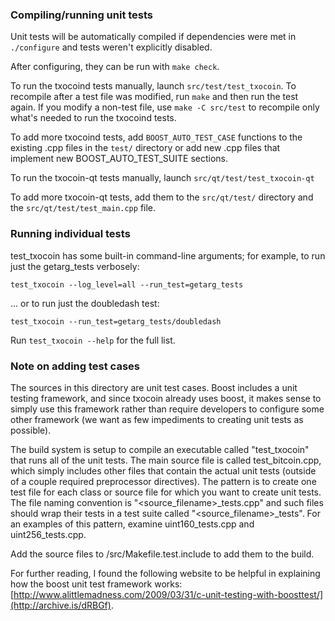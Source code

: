 ### Compiling/running unit tests

Unit tests will be automatically compiled if dependencies were met in `./configure`
and tests weren't explicitly disabled.

After configuring, they can be run with `make check`.

To run the txocoind tests manually, launch `src/test/test_txocoin`. To recompile
after a test file was modified, run `make` and then run the test again. If you
modify a non-test file, use `make -C src/test` to recompile only what's needed
to run the txocoind tests.

To add more txocoind tests, add `BOOST_AUTO_TEST_CASE` functions to the existing
.cpp files in the `test/` directory or add new .cpp files that
implement new BOOST_AUTO_TEST_SUITE sections.

To run the txocoin-qt tests manually, launch `src/qt/test/test_txocoin-qt`

To add more txocoin-qt tests, add them to the `src/qt/test/` directory and
the `src/qt/test/test_main.cpp` file.

### Running individual tests

test_txocoin has some built-in command-line arguments; for
example, to run just the getarg_tests verbosely:

    test_txocoin --log_level=all --run_test=getarg_tests

... or to run just the doubledash test:

    test_txocoin --run_test=getarg_tests/doubledash

Run `test_txocoin --help` for the full list.

### Note on adding test cases

The sources in this directory are unit test cases.  Boost includes a
unit testing framework, and since txocoin already uses boost, it makes
sense to simply use this framework rather than require developers to
configure some other framework (we want as few impediments to creating
unit tests as possible).

The build system is setup to compile an executable called "test_txocoin"
that runs all of the unit tests.  The main source file is called
test_bitcoin.cpp, which simply includes other files that contain the
actual unit tests (outside of a couple required preprocessor
directives).  The pattern is to create one test file for each class or
source file for which you want to create unit tests.  The file naming
convention is "<source_filename>_tests.cpp" and such files should wrap
their tests in a test suite called "<source_filename>_tests".  For an
examples of this pattern, examine uint160_tests.cpp and
uint256_tests.cpp.

Add the source files to /src/Makefile.test.include to add them to the build.

For further reading, I found the following website to be helpful in
explaining how the boost unit test framework works:
[http://www.alittlemadness.com/2009/03/31/c-unit-testing-with-boosttest/](http://archive.is/dRBGf).
